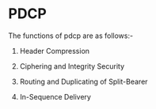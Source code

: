 # PDCP

The functions of pdcp are as follows:-

1. Header Compression

2. Ciphering and Integrity Security

3. Routing and Duplicating of Split-Bearer

4. In-Sequence Delivery
